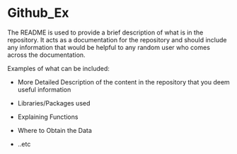 # Github_Ex
The README is used to provide a brief description of what is in the repository. It acts as a documentation for the repository and should include any information that would be helpful to any random user who comes across the documentation.

Examples of what can be included:

* More Detailed Description of the content in the repository that you deem useful information

* Libraries/Packages used

* Explaining Functions

* Where to Obtain the Data

* ..etc
